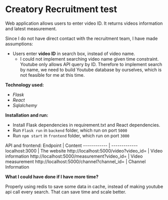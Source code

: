 # Creatory Recruitment test

Web application allows users to enter video ID. It returns videos information and latest measurement.

Since I do not have direct contact with the recruitment team, I have made assumptions:

* Users enter **video ID** in search box, instead of video name. 
	* I could not implement searching video name given time constraint. Youtube only allows API query by ID. Therefore to implement search by name, we need to build Youtube database by ourselves, which is not feasible for me at this time.

**Technology used:**
* *Flask*
* *React*
* *Sqlalchemy*

**Installation and run:**
* Install Flask dependencies in requirement.txt and React dependencies.
* Run `Flask run` in `backend` folder, which run on port `5000`
* Run `npm start` in `frontend` folder, which run on port `3000`

API and frontend:
Endpoint |  Content
------------ | -------------
localhost:3000 | The website
http://localhost:5000/video?video_id= | Video information
http://localhost:5000/measurement?video_id= | Video measurement
http://localhost:5000/channel?channel_id= | Channel Information


**What I could have done if I have more time?**

Properly using redis to save some data in cache, instead of making youtube api call every search. That can save time and scale better.


